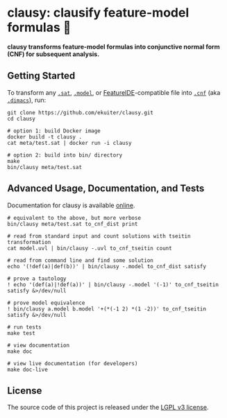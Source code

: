 # clausy: clausify feature-model formulas 🎅

**clausy transforms feature-model formulas into conjunctive normal form (CNF) for subsequent analysis.**

## Getting Started

To transform any [`.sat`](meta/satformat.pdf), [`.model`](https://github.com/ckaestne/kconfigreader), or [FeatureIDE](https://featureide.github.io/)-compatible file into [`.cnf`](meta/satformat.pdf) (aka [`.dimacs`](meta/satformat.pdf)), run:

```
git clone https://github.com/ekuiter/clausy.git
cd clausy

# option 1: build Docker image
docker build -t clausy .
cat meta/test.sat | docker run -i clausy

# option 2: build into bin/ directory
make
bin/clausy meta/test.sat
```

## Advanced Usage, Documentation, and Tests

Documentation for clausy is available [online](https://ekuiter.github.io/clausy/).

```
# equivalent to the above, but more verbose
bin/clausy meta/test.sat to_cnf_dist print

# read from standard input and count solutions with tseitin transformation
cat model.uvl | bin/clausy -.uvl to_cnf_tseitin count

# read from command line and find some solution
echo '(!def(a)|def(b))' | bin/clausy -.model to_cnf_dist satisfy

# prove a tautology
! echo '(def(a)|!def(a))' | bin/clausy -.model '(-1)' to_cnf_tseitin satisfy &>/dev/null

# prove model equivalence
! bin/clausy a.model b.model '+(*(-1 2) *(1 -2))' to_cnf_tseitin satisfy &>/dev/null

# run tests
make test

# view documentation
make doc

# view live documentation (for developers)
make doc-live
```

## License

The source code of this project is released under the [LGPL v3 license](LICENSE.txt).